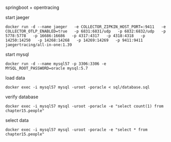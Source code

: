 springboot + opentracing

start jaeger
```
docker run -d --name jaeger   -e COLLECTOR_ZIPKIN_HOST_PORT=:9411   -e COLLECTOR_OTLP_ENABLED=true   -p 6831:6831/udp   -p 6832:6832/udp   -p 5778:5778   -p 16686:16686   -p 4317:4317   -p 4318:4318   -p 14250:14250   -p 14268:14268   -p 14269:14269   -p 9411:9411   jaegertracing/all-in-one:1.39
```

start mysql
```
docker run -d --name mysql57 -p 3306:3306 -e MYSQL_ROOT_PASSWORD=oracle mysql:5.7
```

load data
```
docker exec -i mysql57 mysql -uroot -poracle < sql/database.sql
```

verify database
```
docker exec -i mysql57 mysql -uroot -poracle -e "select count(1) from chapter15.people"
```

select data
```
docker exec -i mysql57 mysql -uroot -poracle -e "select * from chapter15.people"
```
